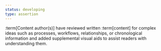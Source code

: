 ```yaml
---
status: developing
type: assertion
---
```


:term[Content author(s)] have reviewed written :term[content] for complex ideas such as processes, workflows, relationships, or chronological information and added supplemental visual aids to assist readers with understanding them. 

